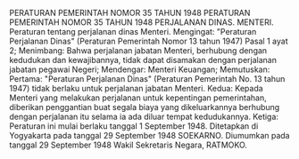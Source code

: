  PERATURAN PEMERINTAH NOMOR 35 TAHUN 1948 PERATURAN PEMERINTAH NOMOR 35 TAHUN 1948 PERJALANAN DINAS. MENTERI. Peraturan tentang perjalanan dinas Menteri.
Mengingat:
 "Peraturan Perjalanan Dinas" (Peraturan Pemerintah Nomor 13 tahun 1947) Pasal 1 ayat 2;
Menimbang:
 Bahwa perjalanan jabatan Menteri, berhubung dengan kedudukan dan kewajibannya, tidak dapat disamakan dengan perjalanan jabatan pegawai Negeri; Mendengar: Menteri Keuangan; Memutuskan: Pertama: "Peraturan Perjalanan Dinas" (Peraturan Pemerintah No. 13 tahun 1947) tidak berlaku untuk perjalanan jabatan Menteri. Kedua: Kepada Menteri yang melakukan perjalanan untuk kepentingan pemerintahan, diberikan penggantian buat segala biaya yang dikeluarkannya berhubung dengan perjalanan itu selama ia ada diluar tempat kedudukannya. Ketiga: Peraturan ini mulai berlaku tanggal 1 September 1948. Ditetapkan di Yogyakarta pada tanggal 29 September 1948 SOEKARNO. Diumumkan pada tanggal 29 September 1948 Wakil Sekretaris Negara, RATMOKO.